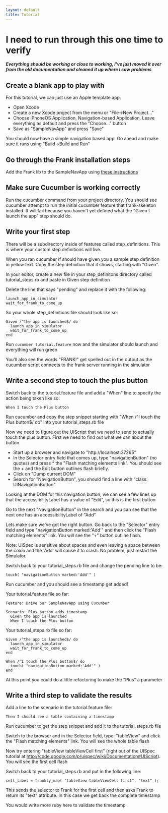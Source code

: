 ```yaml
---
layout: default
title: Tutorial
---
```


# **I need to run through this one time to verify**

***Everything should be working or close to working, I've just
moved it over from the old documentation and cleaned it up where I saw
problems***

## Create a blank app to play with
    
For this tutorial, we can just use an Apple template app.

* Open Xcode
* Create a new Xcode project from the menu or "File->New Project..."
* Choose iPhoneOS Application, Navigation-based Application. Leave
  everything as default and press the "Choose..." button
* Save as "SampleNavApp" and press "Save"

You should now have a simple navigation based app. Go ahead and make
sure it runs using "Build->Build and Run"

## Go through the Frank installation steps

Add the Frank lib to the SampleNavApp using [these instructions](installing.html)

## Make sure Cucumber is working correctly

Run the cucumber command from your project directory. You should see
cucumber attempt to run the initial cucumber feature that
frank-skeleton installed. It will fail because you haven't yet defined
what the "Given I launch the app" step should do.

## Write your first step

There will be a subdirectory inside of features called
step_definitions. This is where your custom step definitions will
live.

When you ran cucumber if should have given you a sample step
definition in yellow text. Copy the step definition that it shows,
starting with "Given".

In your editor, create a new file in your step_definitons directory
called tutorial_steps.rb and paste in Given step definition

Delete the line that says "pending" and replace it with the following:

	launch_app_in_simulator
	wait_for_frank_to_come_up

So your whole step_definitions file should look like so:

	Given /^the app is launched$/ do
	  launch_app_in_simulator
	  wait_for_frank_to_come_up
	end 

Run `cucumber tutorial.feature` now and the simulator should launch
and everything will run green

You'll also see the words "FRANK!" get spelled out in the output as
the cucumber script connects to the frank server running in the
simulator

## Write a second step to touch the plus button

Switch back to the tutorial.feature file and add a "When" line to
specify the action being taken like so:

	When I touch the Plus button

Run cucumber and copy the step snippet starting with "When /^I touch
the Plus button$/ do" into your tutorial_steps.rb file

Now we need to figure out the UIScript that we need to send to
actually touch the plus button. First we need to find out what we can
about the button.

* Start up a browser and navigate to "http://localhost:37265"
* In the Selector entry field that comes up, type "navigationButton"
  (no quotes) and press * the "Flash matching elements link". You
  should see the + and the Edit button outlines flash briefly.
* Click on "Dump current DOM"
* Search for "NavigationButton", you should find a line with "class: UINavigationButton"

Looking at the DOM for this navigation button, we can see a few lines
up that the accessibilityLabel has a value of "Edit", so this is the
first button

Go to the next "NavigationButton" in the search and you can see that
the next one has an accessibilityLabel of "Add"

Lets make sure we've got the right button. Go back to the "Selector"
entry field and type "navigationButton marked:'Add'" and then click
the "Flash matching elements" link. You will see the "+" button
outline flash.

Note: UISpec is sensitive about spaces and even leaving a space
between the colon and the 'Add' will cause it to crash. No problem,
just restart the Simulator.

Switch back to your tutorial_steps.rb file and change the pending line to be:

	touch( "navigationButton marked:'Add'" )

Run cucumber and you should see a timestamp get added!

Your tutorial.feature file so far:

	Feature: Drive our SampleNavApp using Cucumber

	Scenario: Plus button adds timestamp
	  Given the app is launched
	  When I touch the Plus button

Your tutorial_steps.rb file so far:

	Given /^the app is launched$/ do
	  launch_app_in_simulator
	  wait_for_frank_to_come_up
	end

	When /^I touch the Plus button$/ do
	  touch( "navigationButton marked:'Add'" )
	end

At this point you could do a little refactoring to make the "Plus" a
parameter


## Write a third step to validate the results

Add a line to the scenario in the tutorial.feature file:

	Then I should see a table containing a timestamp
		
Run cucumber to get the step snippet and add it to the tutorial_steps.rb file

Switch to the browser and in the Selector field, type: "tableView" and
click the "Flash matching elements" link. You will see the whole table
flash

Now try entering "tableView tableViewCell first" (right out of the
UISpec tutorial at
http://code.google.com/p/uispec/wiki/Documentation#UIScript). You will
see the first cell flash

Switch back to your tutorial_steps.rb and put in the following line:

	cell_label = frankly_map( "tableView tableViewCell first", "text" );

This sends the selector to Frank for the first cell and then asks
Frank to return its "text" attribute. In this case we get back the
complete timestamp

You would write more ruby here to validate the timestamp


